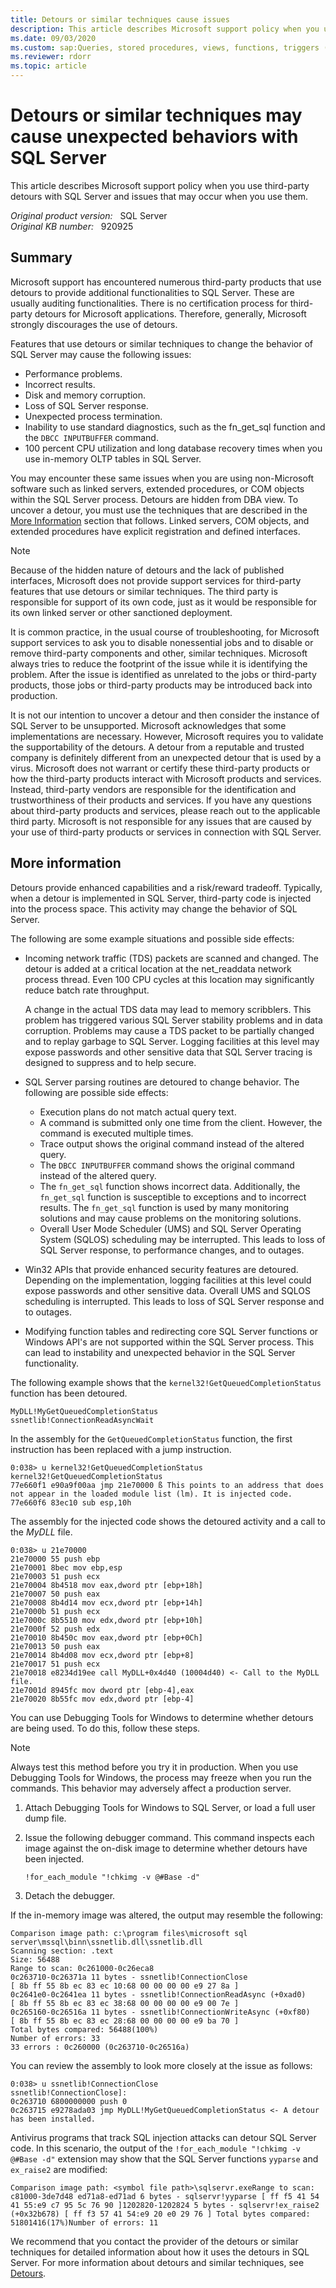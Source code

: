 ```yaml
---
title: Detours or similar techniques cause issues
description: This article describes Microsoft support policy when you use third-party detours with SQL Server and issues that may occur when you use them.
ms.date: 09/03/2020
ms.custom: sap:Queries, stored procedures, views, functions, triggers (T-SQL)\Queries, stored procedures, views, functions, triggers (T-SQL)
ms.reviewer: rdorr
ms.topic: article
---
```

# Detours or similar techniques may cause unexpected behaviors with SQL Server

This article describes Microsoft support policy when you use third-party detours with SQL Server and issues that may occur when you use them.

_Original product version:_ &nbsp; SQL Server  
_Original KB number:_ &nbsp; 920925

## Summary

Microsoft support has encountered numerous third-party products that use detours to provide additional functionalities to SQL Server. These are usually auditing functionalities. There is no certification process for third-party detours for Microsoft applications. Therefore, generally, Microsoft strongly discourages the use of detours.

Features that use detours or similar techniques to change the behavior of SQL Server may cause the following issues:

- Performance problems.
- Incorrect results.
- Disk and memory corruption.
- Loss of SQL Server response.
- Unexpected process termination.
- Inability to use standard diagnostics, such as the fn_get_sql function and the `DBCC INPUTBUFFER` command.
- 100 percent CPU utilization and long database recovery times when you use in-memory OLTP tables in SQL Server.

You may encounter these same issues when you are using non-Microsoft software such as linked servers, extended procedures, or COM objects within the SQL Server process. Detours are hidden from DBA view. To uncover a detour, you must use the techniques that are described in the [More Information](#more-information) section that follows. Linked servers, COM objects, and extended procedures have explicit registration and defined interfaces.

> [!NOTE]
> Because of the hidden nature of detours and the lack of published interfaces, Microsoft does not provide support services for third-party features that use detours or similar techniques. The third party is responsible for support of its own code, just as it would be responsible for its own linked server or other sanctioned deployment.

It is common practice, in the usual course of troubleshooting, for Microsoft support services to ask you to disable nonessential jobs and to disable or remove third-party components and other, similar techniques. Microsoft always tries to reduce the footprint of the issue while it is identifying the problem. After the issue is identified as unrelated to the jobs or third-party products, those jobs or third-party products may be introduced back into production.

It is not our intention to uncover a detour and then consider the instance of SQL Server to be unsupported. Microsoft acknowledges that some implementations are necessary. However, Microsoft requires you to validate the supportability of the detours. A detour from a reputable and trusted company is definitely different from an unexpected detour that is used by a virus. Microsoft does not warrant or certify these third-party products or how the third-party products interact with Microsoft products and services. Instead, third-party vendors are responsible for the identification and trustworthiness of their products and services. If you have any questions about third-party products and services, please reach out to the applicable third party. Microsoft is not responsible for any issues that are caused by your use of third-party products or services in connection with SQL Server.

## More information

Detours provide enhanced capabilities and a risk/reward tradeoff. Typically, when a detour is implemented in SQL Server, third-party code is injected into the process space. This activity may change the behavior of SQL Server.

The following are some example situations and possible side effects:

- Incoming network traffic (TDS) packets are scanned and changed. The detour is added at a critical location at the net_readdata network process thread. Even 100 CPU cycles at this location may significantly reduce batch rate throughput.

  A change in the actual TDS data may lead to memory scribblers. This problem has triggered various SQL Server stability problems and in data corruption. Problems may cause a TDS packet to be partially changed and to replay garbage to SQL Server. Logging facilities at this level may expose passwords and other sensitive data that SQL Server tracing is designed to suppress and to help secure.

- SQL Server parsing routines are detoured to change behavior. The following are possible side effects:

  - Execution plans do not match actual query text.
  - A command is submitted only one time from the client. However, the command is executed multiple times.
  - Trace output shows the original command instead of the altered query.
  - The `DBCC INPUTBUFFER` command shows the original command instead of the altered query.
  - The `fn_get_sql` function shows incorrect data. Additionally, the `fn_get_sql` function is susceptible to exceptions and to incorrect results. The `fn_get_sql` function is used by many monitoring solutions and may cause problems on the monitoring solutions.
  - Overall User Mode Scheduler (UMS) and SQL Server Operating System (SQLOS) scheduling may be interrupted. This leads to loss of SQL Server response, to performance changes, and to outages.

- Win32 APIs that provide enhanced security features are detoured. Depending on the implementation, logging facilities at this level could expose passwords and other sensitive data. Overall UMS and SQLOS scheduling is interrupted. This leads to loss of SQL Server response and to outages.

- Modifying function tables and redirecting core SQL Server functions or Windows API's are not supported within the SQL Server process. This can lead to instability and unexpected behavior in the SQL Server functionality.

The following example shows that the `kernel32!GetQueuedCompletionStatus` function has been detoured.

```console
MyDLL!MyGetQueuedCompletionStatus
ssnetlib!ConnectionReadAsyncWait
```

In the assembly for the `GetQueuedCompletionStatus` function, the first instruction has been replaced with a jump instruction.

```console
0:038> u kernel32!GetQueuedCompletionStatus
kernel32!GetQueuedCompletionStatus
77e660f1 e90a9f00aa jmp 21e70000 ß This points to an address that does not appear in the loaded module list (lm). It is injected code.
77e660f6 83ec10 sub esp,10h
```

The assembly for the injected code shows the detoured activity and a call to the *MyDLL* file.

```console
0:038> u 21e70000
21e70000 55 push ebp
21e70001 8bec mov ebp,esp
21e70003 51 push ecx
21e70004 8b4518 mov eax,dword ptr [ebp+18h]
21e70007 50 push eax
21e70008 8b4d14 mov ecx,dword ptr [ebp+14h]
21e7000b 51 push ecx
21e7000c 8b5510 mov edx,dword ptr [ebp+10h]
21e7000f 52 push edx
21e70010 8b450c mov eax,dword ptr [ebp+0Ch]
21e70013 50 push eax
21e70014 8b4d08 mov ecx,dword ptr [ebp+8]
21e70017 51 push ecx
21e70018 e8234d19ee call MyDLL+0x4d40 (10004d40) <- Call to the MyDLL file.
21e7001d 8945fc mov dword ptr [ebp-4],eax
21e70020 8b55fc mov edx,dword ptr [ebp-4]
```

You can use Debugging Tools for Windows to determine whether detours are being used. To do this, follow these steps.

> [!NOTE]
> Always test this method before you try it in production. When you use Debugging Tools for Windows, the process may freeze when you run the commands. This behavior may adversely affect a production server.

1. Attach Debugging Tools for Windows to SQL Server, or load a full user dump file.

2. Issue the following debugger command. This command inspects each image against the on-disk image to determine whether detours have been injected.

    ```console
    !for_each_module "!chkimg -v @#Base -d"
    ```

3. Detach the debugger.

If the in-memory image was altered, the output may resemble the following:

```console
Comparison image path: c:\program files\microsoft sql server\mssql\binn\ssnetlib.dll\ssnetlib.dll
Scanning section: .text
Size: 56488  
Range to scan: 0c261000-0c26eca8  
0c263710-0c26371a 11 bytes - ssnetlib!ConnectionClose  
[ 8b ff 55 8b ec 83 ec 10:68 00 00 00 00 e9 27 8a ]  
0c2641e0-0c2641ea 11 bytes - ssnetlib!ConnectionReadAsync (+0xad0)  
[ 8b ff 55 8b ec 83 ec 38:68 00 00 00 00 e9 00 7e ]  
0c265160-0c26516a 11 bytes - ssnetlib!ConnectionWriteAsync (+0xf80)  
[ 8b ff 55 8b ec 83 ec 28:68 00 00 00 00 e9 ba 70 ]  
Total bytes compared: 56488(100%)  
Number of errors: 33  
33 errors : 0c260000 (0c263710-0c26516a)
```

You can review the assembly to look more closely at the issue as follows:

```console
0:038> u ssnetlib!ConnectionClose
ssnetlib!ConnectionClose]:
0c263710 6800000000 push 0
0c263715 e9278ada03 jmp MyDLL!MyGetQueuedCompletionStatus <- A detour has been installed.
```

Antivirus programs that track SQL injection attacks can detour SQL Server code. In this scenario, the output of the `!for_each_module "!chkimg -v @#Base -d"` extension may show that the SQL Server functions `yyparse` and `ex_raise2` are modified:

```console
Comparison image path: <symbol file path>\sqlservr.exeRange to scan: c81000-3de7d48 ed71a8-ed71ad 6 bytes - sqlservr!yyparse [ ff f5 41 54 41 55:e9 c7 95 5c 76 90 ]1202820-1202824 5 bytes - sqlservr!ex_raise2 (+0x32b678) [ ff f3 57 41 54:e9 20 e0 29 76 ] Total bytes compared: 51801416(17%)Number of errors: 11
```

We recommend that you contact the provider of the detours or similar techniques for detailed information about how it uses the detours in SQL Server. For more information about detours and similar techniques, see [Detours](https://www.microsoft.com/research/project/detours).
